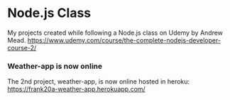# Node.js Class
My projects created while following a Node.js class on Udemy by Andrew Mead.
https://www.udemy.com/course/the-complete-nodejs-developer-course-2/
### Weather-app is now online
The 2nd project, weather-app, is now online hosted in heroku: https://frank20a-weather-app.herokuapp.com/
